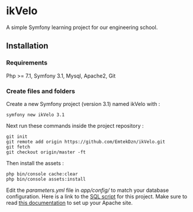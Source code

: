 
# ikVelo

A simple Symfony learning project for our engineering school.

## Installation

### Requirements
Php >= 7.1, Symfony 3.1, Mysql, Apache2, Git

### Create files and folders

Create a new Symfony project (version 3.1) named ikVelo with :

    symfony new ikVelo 3.1

Next run these commands inside the project repository :

    git init
    git remote add origin https://github.com/EmtekDzn/ikVelo.git
    git fetch
    git checkout origin/master -ft

Then install the assets :

    php bin/console cache:clear
    php bin/console assets:install

Edit the *parameters.yml* file in *app/config/* to match your database configuration.
Here is a link to the [SQL script](https://pastebin.com/1v4yRrAw) for this project.
Make sure to read [this documentation](https://symfony.com/doc/3.1/setup/web_server_configuration.html) to set up your Apache site.
